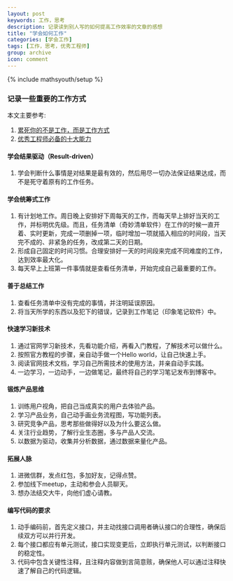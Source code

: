 ```yaml
---
layout: post
keywords: 工作，思考
description: 记录读到别人写的如何提高工作效率的文章的感想
title: "学会如何工作"
categories: [学会工作]
tags: [工作，思考，优秀工程师]
group: archive
icon: comment
---
```

{% include mathsyouth/setup %}

### 记录一些重要的工作方式
本文主要参考:

1. [累死你的不是工作，而是工作方式]
1. [优秀工程师必备的十大能力]

#### 学会结果驱动（Result-driven）
1. 学会判断什么事情是对结果是最有效的，然后用尽一切办法保证结果达成，而不是死守着原有的工作任务。

#### 学会统筹式工作
1. 有计划地工作。周日晚上安排好下周每天的工作，而每天早上排好当天的工作，并标明优先级。而且，任务清单（奇妙清单软件）在工作的时候一直开着、实时更新，完成一项删掉一项，临时增加一项就插入相应的时间段，当天完不成的、非紧急的任务，改成第二天的日期。
1. 形成自己固定的时间习惯。合理安排好一天的时间段来完成不同难度的工作，达到效率最大化。
1. 每天早上上班第一件事情就是查看任务清单，开始完成自己最重要的工作。

#### 善于总结工作
1. 查看任务清单中没有完成的事情，并注明延误原因。
1. 将当天所学的东西以及犯下的错误，记录到工作笔记（印象笔记软件）中。

#### 快速学习新技术
1. 通过官网学习新技术，先看功能介绍，再看入门教程，了解技术可以做什么。
1. 按照官方教程的步骤，亲自动手做一个Hello world，让自己快速上手。
1. 阅读官网技术文档，学习自己所需技术的使用方法，并亲自动手实践。
1. 一边学习，一边动手，一边做笔记，最终将自己的学习笔记发布到博客中。

#### 锻炼产品思维
1. 训练用户视角，把自己当成真实的用户去体验产品。
1. 学习产品业务，自己动手画业务流程图，写功能列表。
1. 研究竞争产品，思考那些做得好以及为什么要这么做。
1. 关注行业趋势，了解行业生态圈，多与产品人交流。
1. 以数据为驱动，收集并分析数据，通过数据来量化产品。

#### 拓展人脉
1. 进微信群，发点红包，多加好友，记得点赞。
1. 参加线下meetup，主动和参会人员聊天。
1. 想办法结交大牛，向他们虚心请教。

#### 编写代码的要求
1. 动手编码前，首先定义接口，并主动找接口调用者确认接口的合理性，确保后续双方可以并行开发。
1. 每个接口都应有单元测试，接口实现变更后，立即执行单元测试，以判断接口的稳定性。
1. 代码中包含关键性注释，且注释内容做到言简意赅，确保他人可以通过注释快速了解自己的代码逻辑。

[累死你的不是工作，而是工作方式]: http://mp.weixin.qq.com/s?src=3&timestamp=1481113994&ver=1&signature=x8ghTx3YM53t-v0GHB0sLhYp4W6xY0aYq5O*Jg*Uj6pKXzT7rEytPbtNDX2a7GbVWlXrOsxnQrcS0oEaVlkX0mm-cRMf8M1cCffVAoTAps2pJf4lehm5DihI7igy6KgIL-Gp7cOc8AHQxxT-*cXm0UxSObwIOUZp6vzx3T0tijc=

[优秀工程师必备的十大能力]: http://mp.weixin.qq.com/s?src=3&timestamp=1481118780&ver=1&signature=wz0C0rOE4hyEHQTWtOplUTyZH1CHKoIewuP9cgQC2EFFTrPoljInWNUjovM*aaGI967j4SPP6TVhjtNkYlPJy6Kjvf*UwE-jC6Eb7IL0FoETjuDUw6fg*ix6hxamV*DKwl6-XG*Wr4roACmiiQNxB7VbApNQ492z0UYGBqeetmE=
